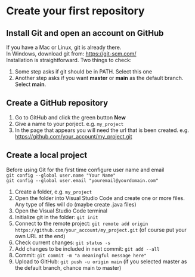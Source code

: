 # Create your first repository

## Install Git and open an account on GitHub

If you have a Mac or Linux, git is already there.   
In Windows, download git from: https://git-scm.com/   
Installation is straightforward. Two things to check:  
1. Some step asks if git should be in PATH. Select this one
1. Another step asks if you want **master** or **main** as the default branch. Select **main**.

## Create a GitHub repository

1. Go to GitHub and click the green button **New**
1. Give a name to your porject. e.g. ```my_project```
1. In the page that appears you will need the url that is been created. e.g. https://github.com/your_account/my_project.git

## Create a local project

Before using Git for the first time configure user name and email   
```git config --global user.name "Your Name"```   
```git config --global user.email "youremail@yourdomain.com"```

1. Create a folder, e.g. ```my_project```
1. Open the folder into Visual Studio Code and create one or more files. Any type of files will do (maybe create .java files)
1. Open the Visual Studio Code terminal
1. Initialize git in the folder: ```git init```
1. Connect to the remote project: ```git remote add origin https://github.com/your_account/my_project.git``` (of course put your own URL at the end)
1. Check current changes: ```git status -s```
1. Add changes to be included in next commit: ```git add --all```
1. Commit: ```git commit -m "a meaningful message here"```
1. Upload to GitHub: ```git push -u origin main``` (if you selected master as the default branch, chance main to master)
